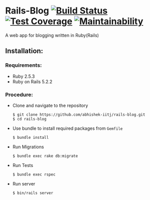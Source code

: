 # Rails-Blog [![Build Status](https://travis-ci.org/abhishek-iitj/rails-blog.svg?branch=master)](https://travis-ci.org/abhishek-iitj/rails-blog)  [![Test Coverage](https://api.codeclimate.com/v1/badges/e7a53f01fb8c3f98d9ad/test_coverage)](https://codeclimate.com/github/abhishek-iitj/rails-blog/test_coverage) [![Maintainability](https://api.codeclimate.com/v1/badges/e7a53f01fb8c3f98d9ad/maintainability)](https://codeclimate.com/github/abhishek-iitj/rails-blog/maintainability)
A web app for blogging written in Ruby(Rails)

## Installation:
### Requirements:
- Ruby 2.5.3
- Ruby on Rails 5.2.2

### Procedure:
- Clone and navigate to the repository
    ```
    $ git clone https://github.com/abhishek-iitj/rails-blog.git
    $ cd rails-blog    
    ```
- Use bundle to install required packages from `Gemfile`
    ```
    $ bundle install
    ```
- Run Migrations
    ```
    $ bundle exec rake db:migrate
    ```
- Run Tests
    ```
    $ bundle exec rspec
    ```
- Run server
    ```
    $ bin/rails server
    ```

